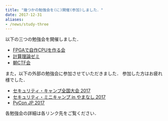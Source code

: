 ```yaml
---
title: "幾つかの勉強会を(に)開催(参加)しました．"
date: 2017-12-31
aliases:
- /news/study-three
---
```


以下の三つの勉強会を開催しました．

* [FPGAで自作CPUを作る会](https://www.iggg.org/wiki/?FPGA%E3%81%A7%E8%87%AA%E4%BD%9CCPU%E3%82%92%E4%BD%9C%E3%82%8B%E4%BC%9A)
* [計算理論ゼミ](https://www.iggg.org/wiki/?%E8%A8%88%E7%AE%97%E7%90%86%E8%AB%96%E3%82%BC%E3%83%9F)
* [朝CTF会](https://www.iggg.org/wiki/?%E6%9C%9DCTF%E4%BC%9A)

また，以下の外部の勉強会に参加させていただきました．
参加した方はお疲れ様でした．

* [セキュリティ・キャンプ全国大会 2017](https://www.iggg.org/wiki/?%E3%82%BB%E3%82%AD%E3%83%A5%E3%83%AA%E3%83%86%E3%82%A3%E3%83%BB%E3%82%AD%E3%83%A3%E3%83%B3%E3%83%97%E5%85%A8%E5%9B%BD%E5%A4%A7%E4%BC%9A)
* [セキュリティ・ミニキャンプ in やまなし 2017](https://www.iggg.org/wiki/?%E3%82%BB%E3%82%AD%E3%83%A5%E3%83%AA%E3%83%86%E3%82%A3%E3%83%BB%E3%83%9F%E3%83%8B%E3%82%AD%E3%83%A3%E3%83%B3%E3%83%97%20in%20%E3%82%84%E3%81%BE%E3%81%AA%E3%81%97%202017)
* [PyCon JP 2017](https://www.iggg.org/wiki/?PyCon%20JP%202017)

各勉強会の詳細は各リンク先をご覧ください．
